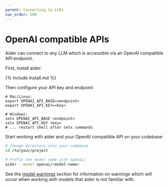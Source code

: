 ```yaml
---
parent: Connecting to LLMs
nav_order: 500
---
```


# OpenAI compatible APIs

Aider can connect to any LLM which is accessible via an OpenAI compatible API endpoint.

First, install aider:

{% include install.md %}

Then configure your API key and endpoint:

```
# Mac/Linux:
export OPENAI_API_BASE=<endpoint>
export OPENAI_API_KEY=<key>

# Windows:
setx OPENAI_API_BASE <endpoint>
setx OPENAI_API_KEY <key>
# ... restart shell after setx commands
```

Start working with aider and your OpenAI compatible API on your codebase:

```bash
# Change directory into your codebase
cd /to/your/project

# Prefix the model name with openai/
aider --model openai/<model-name>
```

See the [model warnings](warnings.html)
section for information on warnings which will occur
when working with models that aider is not familiar with.
